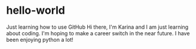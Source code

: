 # hello-world
Just learning how to use GitHub
Hi there, I'm Karina and I am just learning about coding. I'm hoping to make a career switch in the near future.
I have been enjoying python a lot!
